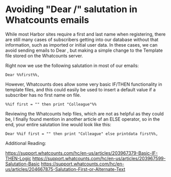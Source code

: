 # Avoiding "Dear /<blank/>" salutation in Whatcounts emails

While most Harbor sites require a first and last name when registering, there are still many cases of subscribers getting into our database without that information, such as imported or initial user data. In these cases, we can avoid sending emails to Dear , but making a simple change to the Template file stored on the Whatcounts server.

Right now we use the following salutation in most of our emails:

```
Dear %%first%%,
```

However, Whatcounts does allow some very basic IF/THEN functionality in template files, and this could easily be used to insert a default value if a subscriber has no first name on file.

```
%%if first = "" then print "Colleague"%%
```

Reviewing the Whatcounts help files, which are not as helpful as they could be, I finally found mention in another article of an ELSE operator, so in the end, your entire salutation line would look like this:

```
Dear %%if first = "" then print "Colleague" else printdata first%%,
```

Additional Reading:

https://support.whatcounts.com/hc/en-us/articles/203967379-Basic-IF-THEN-Logic
https://support.whatcounts.com/hc/en-us/articles/203967599-Salutation-Basic
https://support.whatcounts.com/hc/en-us/articles/204667875-Salutation-First-or-Alternate-Text